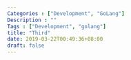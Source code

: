 ```yaml
---
Categories : ["Development", "GoLang"]
Description : ""
Tags : ["Development", "golang"]
title: "Third"
date: 2019-03-22T00:49:36+08:00
draft: false
---
```


